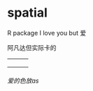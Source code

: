 # spatial
R package
I love you
but 爱

阿凡达但实际卡的

|      |      |      |
| ---- | ---- | ---- |
|      |      |      |
|      |      |      |
|      |      |      |

###### 爱的色放as

